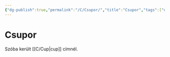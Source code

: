 ```yaml
---
{"dg-publish":true,"permalink":"/C/Csupor/","title":"Csupor","tags":["dg_uploaded"],"created":"2023-11-05T02:58","updated":"2023-11-05T02:58"}
---
```



# Csupor

Szóba került [[C/Cup\|cup]] címnél.  